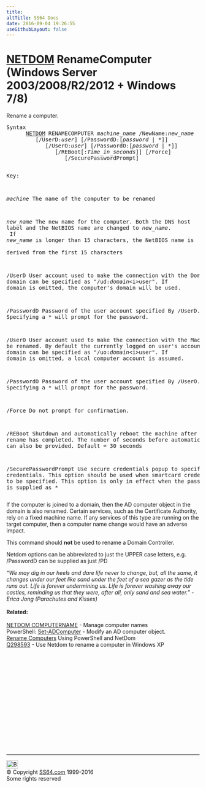 ```yaml
---
title:
altTitle: SS64 Docs
date: 2016-09-04 19:26:55
useGithubLayout: false
---
```

<!-- #BeginLibraryItem "/Library/head_nt.lbi" --><!-- #EndLibraryItem --><h1><a href="netdom.html">NETDOM</a> RenameComputer   (Windows Server 2003/2008/R2/2012 + Windows 7/8)</h1>
<p>Rename a computer.</p>
<pre>Syntax
      <a href="netdom.html">NETDOM</a> RENAMECOMPUTER <i>machine_name</i> /NewName:<i>new_name</i>
         [/UserD:<i>user</i>] [/PasswordD:[<i>password</i> | *]]
            [/UserO:<i>user</i>] [/PasswordO:[<i>password</i> | *]]
               [/REBoot[:<i>Time_in_seconds</i>]] [/Force]
                  [/SecurePasswordPrompt]

Key:

   <i>machine</i>     The name of the computer to be renamed

   <i>new_name</i>    The new name for the computer.
               Both the DNS host label and the NetBIOS name are
               changed to <i>new_name</i>.<br>               If <i>new_name</i> is longer than 15 characters, the NetBIOS name is<br>               derived from the first 15 characters

   /UserD      User account used to make the connection with the Domain.
               The domain can be specified as "/ud:<i>domain</i>\<i>user</i>".
               If domain is omitted, the computer's domain will be used.

   /PasswordD  Password of the user account specified By /UserD.
               Specifying a * will prompt for the password.

   /UserO      User account used to make the connection with the Machine to be
               renamed. By default the currently logged on user's account.
               The domain can be specified as "/uo:<i>domain</i>\<i>user</i>".
               If domain is omitted, a local computer account is assumed.

   /PasswordO  Password of the user account specified By /UserO.
               Specifying a * will prompt for the password.

   /Force      Do not prompt for confirmation.

   /REBoot     Shutdown and automatically reboot the machine after the rename
               has completed.  The number of seconds before automatic shutdown
               can also be provided.  Default = 30 seconds

   /SecurePasswordPrompt 
               Use secure credentials popup to specify credentials. This
               option should be used when smartcard credentials need to be
               specified. This option is only in effect when the password 
               value is supplied as *</pre>
<p>If the computer is joined to a domain, then the AD computer object in the domain is also renamed. Certain services, such as the Certificate Authority, rely on a fixed machine name. If any services of this type are running on the target computer, then a 
computer name change would have an adverse impact. </p>
<p>This command should <b>not</b> be used to rename a Domain Controller.</p>
<p>Netdom options can be abbreviated to just the UPPER case letters, e.g. <span class="code">/PasswordD</span> can be supplied as just <span class="code">/PD</span> </p>
<p><i class="quote">“We may dig in our heels and dare life never to change, but, all the same, it changes under our feet like sand under the feet of a sea gazer as the tide runs out. Life is forever undermining us. Life is forever washing away our castles, reminding us that they were, after all, only sand and sea water.” - Erica Jong (Parachutes and Kisses)</i><br>
<br>
<b> Related:</b><br>
<br>
<a href="netdom-computername.html">NETDOM COMPUTERNAME</a> - Manage computer names<br>
PowerShell: <a href="../ps/set-adcomputer.html">Set-ADComputer</a> - Modify an AD computer object.<br>
<a href="http://social.technet.microsoft.com/wiki/contents/articles/2243.how-to-rename-computers-using-powershell-and-a-csv-file-en-us.aspx">Rename Computers</a> Using PowerShell and NetDom <br>
<a href="https://support.microsoft.com/kb/298593">Q298593</a> - Use Netdom to rename a computer in Windows XP</p><!-- #BeginLibraryItem "/Library/foot_nt.lbi" --><p>
<!-- windows300 -->
<ins class="adsbygoogle" style="display:inline-block;width:300px;height:250px" data-ad-client="ca-pub-6140977852749469" data-ad-slot="7649547908"></ins>
<script>
(adsbygoogle = window.adsbygoogle || []).push({});
</script></p>
<hr>
<div id="bl" class="footer"><a href="netdom-renamecomputer.html#"><img src="../images/top.png" width="30" height="22" alt="Back to the Top"></a></div>
<div id="br" class="footer, tagline">© Copyright <a href="http://ss64.com/">SS64.com</a> 1999-2016<br>
Some rights reserved</div><!-- #EndLibraryItem -->

